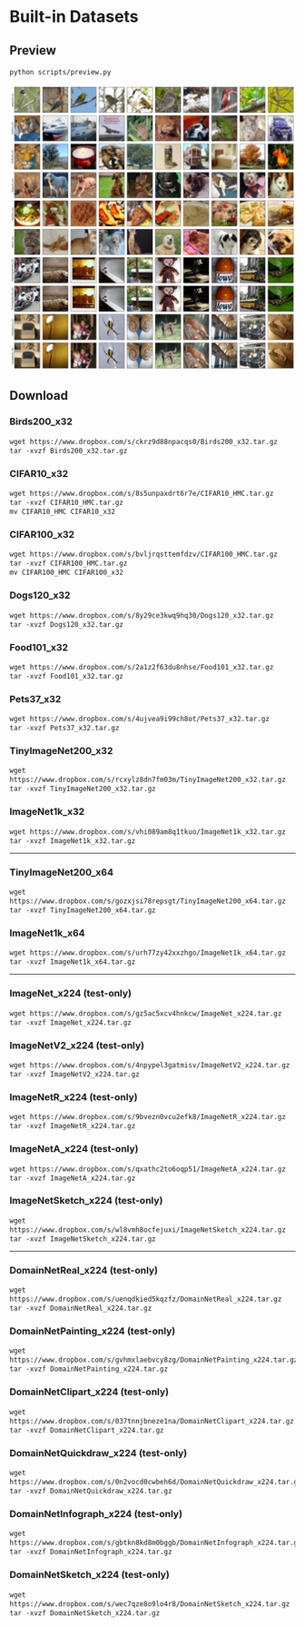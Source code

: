 # Built-in Datasets

## Preview
```
python scripts/preview.py
```
![](./preview.png)

## Download

### Birds200_x32
```
wget https://www.dropbox.com/s/ckrz9d88npacqs0/Birds200_x32.tar.gz
tar -xvzf Birds200_x32.tar.gz
```

### CIFAR10_x32
```
wget https://www.dropbox.com/s/8s5unpaxdrt6r7e/CIFAR10_HMC.tar.gz
tar -xvzf CIFAR10_HMC.tar.gz
mv CIFAR10_HMC CIFAR10_x32
```

### CIFAR100_x32
```
wget https://www.dropbox.com/s/bvljrqsttemfdzv/CIFAR100_HMC.tar.gz
tar -xvzf CIFAR100_HMC.tar.gz
mv CIFAR100_HMC CIFAR100_x32
```

### Dogs120_x32
```
wget https://www.dropbox.com/s/8y29ce3kwq9hq30/Dogs120_x32.tar.gz
tar -xvzf Dogs120_x32.tar.gz
```

### Food101_x32
```
wget https://www.dropbox.com/s/2a1z2f63du8nhse/Food101_x32.tar.gz
tar -xvzf Food101_x32.tar.gz
```

### Pets37_x32
```
wget https://www.dropbox.com/s/4ujvea9i99ch8ot/Pets37_x32.tar.gz
tar -xvzf Pets37_x32.tar.gz
```

### TinyImageNet200_x32
```
wget https://www.dropbox.com/s/rcxylz8dn7fm03m/TinyImageNet200_x32.tar.gz
tar -xvzf TinyImageNet200_x32.tar.gz
```

### ImageNet1k_x32
```
wget https://www.dropbox.com/s/vhi089am8q1tkuo/ImageNet1k_x32.tar.gz
tar -xvzf ImageNet1k_x32.tar.gz
```

---

### TinyImageNet200_x64
```
wget https://www.dropbox.com/s/gozxjsi78repsgt/TinyImageNet200_x64.tar.gz
tar -xvzf TinyImageNet200_x64.tar.gz
```

### ImageNet1k_x64
```
wget https://www.dropbox.com/s/urh77zy42xxzhgo/ImageNet1k_x64.tar.gz
tar -xvzf ImageNet1k_x64.tar.gz
```

---

### ImageNet_x224 (test-only)
```
wget https://www.dropbox.com/s/gz5ac5xcv4hnkcw/ImageNet_x224.tar.gz
tar -xvzf ImageNet_x224.tar.gz
```

### ImageNetV2_x224 (test-only)
```
wget https://www.dropbox.com/s/4npypel3gatmisv/ImageNetV2_x224.tar.gz
tar -xvzf ImageNetV2_x224.tar.gz
```

### ImageNetR_x224 (test-only)
```
wget https://www.dropbox.com/s/9bvezn0vcu2efk8/ImageNetR_x224.tar.gz
tar -xvzf ImageNetR_x224.tar.gz
```

### ImageNetA_x224 (test-only)
```
wget https://www.dropbox.com/s/qxathc2to6oqp51/ImageNetA_x224.tar.gz
tar -xvzf ImageNetA_x224.tar.gz
```

### ImageNetSketch_x224 (test-only)
```
wget https://www.dropbox.com/s/wl8vmh8ocfejuxi/ImageNetSketch_x224.tar.gz
tar -xvzf ImageNetSketch_x224.tar.gz
```

---

### DomainNetReal_x224 (test-only)
```
wget https://www.dropbox.com/s/uenqdkied5kqzfz/DomainNetReal_x224.tar.gz
tar -xvzf DomainNetReal_x224.tar.gz
```

### DomainNetPainting_x224 (test-only)
```
wget https://www.dropbox.com/s/gvhmxlaebvcy8zg/DomainNetPainting_x224.tar.gz
tar -xvzf DomainNetPainting_x224.tar.gz
```

### DomainNetClipart_x224 (test-only)
```
wget https://www.dropbox.com/s/037tnnjbneze1na/DomainNetClipart_x224.tar.gz
tar -xvzf DomainNetClipart_x224.tar.gz
```

### DomainNetQuickdraw_x224 (test-only)
```
wget https://www.dropbox.com/s/0n2vocd0cwbeh6d/DomainNetQuickdraw_x224.tar.gz
tar -xvzf DomainNetQuickdraw_x224.tar.gz
```

### DomainNetInfograph_x224 (test-only)
```
wget https://www.dropbox.com/s/gbtkn8kd8m0bggb/DomainNetInfograph_x224.tar.gz
tar -xvzf DomainNetInfograph_x224.tar.gz
```

### DomainNetSketch_x224 (test-only)
```
wget https://www.dropbox.com/s/wec7qze8o9lo4r8/DomainNetSketch_x224.tar.gz
tar -xvzf DomainNetSketch_x224.tar.gz
```
